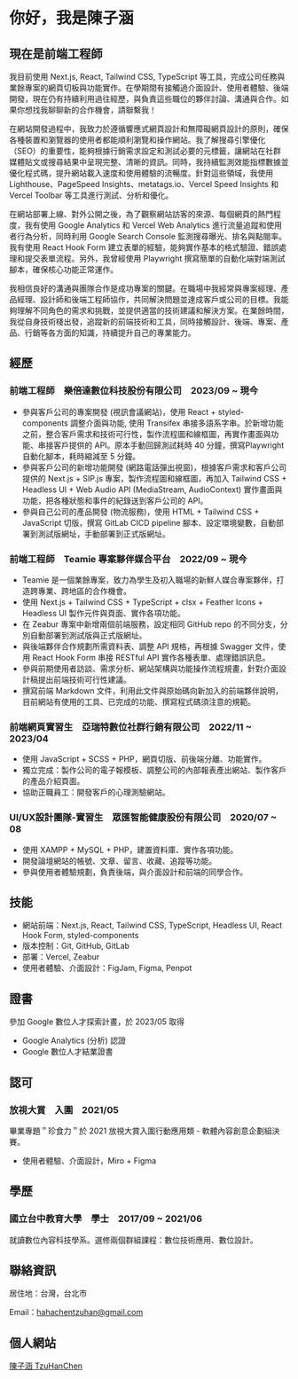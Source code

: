 <!--
**TzuHanChen/TzuHanChen** is a ✨ _special_ ✨ repository because its `README.md` (this file) appears on your GitHub profile.

Here are some ideas to get you started:

- 🔭 I’m currently working on ...
- 🌱 I’m currently learning ...
- 👯 I’m looking to collaborate on ...
- 🤔 I’m looking for help with ...
- 💬 Ask me about ...
- 📫 How to reach me: ...
- 😄 Pronouns: ...
- ⚡ Fun fact: ...
-->

# 你好，我是陳子涵

## 現在是前端工程師

我目前使用 Next.js, React, Tailwind CSS, TypeScript 等工具，完成公司任務與業餘專案的網頁切板與功能實作。在學期間有接觸過介面設計、使用者體驗、後端開發，現在仍有持續利用過往經歷，與負責這些職位的夥伴討論、溝通與合作。如果你想找我聊聊新的合作機會，請聯繫我！

在網站開發過程中，我致力於遵循響應式網頁設計和無障礙網頁設計的原則，確保各種裝置和瀏覽器的使用者都能順利瀏覽和操作網站。我了解搜尋引擎優化（SEO）的重要性，能夠根據行銷需求設定和測試必要的元標籤，讓網站在社群媒體貼文或搜尋結果中呈現完整、清晰的資訊。同時，我持續監測效能指標數據並優化程式碼，提升網站載入速度和使用體驗的流暢度。針對這些領域，我使用 Lighthouse、PageSpeed Insights、metatags.io、Vercel Speed Insights 和 Vercel Toolbar 等工具進行測試、分析和優化。

在網站部署上線、對外公開之後，為了觀察網站訪客的來源、每個網頁的熱門程度，我有使用 Google Analytics 和 Vercel Web Analytics 進行流量追蹤和使用者行為分析，同時利用 Google Search Console 監測搜尋曝光、排名與點閱率。我有使用 React Hook Form 建立表單的經驗，能夠實作基本的格式驗證、錯誤處理和提交表單流程。另外，我曾經使用 Playwright 撰寫簡單的自動化端對端測試腳本，確保核心功能正常運作。

我相信良好的溝通與團隊合作是成功專案的關鍵。在職場中我經常與專案經理、產品經理、設計師和後端工程師協作，共同解決問題並達成客戶或公司的目標。我能夠理解不同角色的需求和挑戰，並提供適當的技術建議和解決方案。在業餘時間，我從自身技術棧出發，追蹤新的前端技術和工具，同時接觸設計、後端、專案、產品、行銷等各方面的知識，持續提升自己的專業能力。

## 經歷

### 前端工程師　樂倍達數位科技股份有限公司　2023/09 ~ 現今

* 參與客戶公司的專案開發 (視訊會議網站)，使用 React + styled-components 調整介面與功能, 使用 Transifex 串接多語系字串。於新增功能之前，整合客戶需求和技術可行性，製作流程圖和線框圖，再實作畫面與功能、串接客戶提供的 API。原本手動回歸測試耗時 40 分鐘，撰寫Playwright 自動化腳本，耗時縮減至 5 分鐘。
* 參與客戶公司的新增功能開發 (網路電話彈出視窗)，根據客戶需求和客戶公司提供的 Next.js + SIP.js 專案，製作流程圖和線框圖，再加入 Tailwind CSS + Headless UI + Web Audio API (MediaStream, AudioContext) 實作畫面與功能，把各種狀態和事件的紀錄送到客戶公司的 API。
* 參與自己公司的產品開發 (物流服務)，使用 HTML + Tailwind CSS + JavaScript 切版，撰寫 GitLab CICD pipeline 腳本、設定環境變數，自動部署到測試版網址，手動部署到正式版網址。

### 前端工程師　Teamie 專案夥伴媒合平台　2022/09 ~ 現今

* Teamie 是一個業餘專案，致⼒為學⽣及初⼊職場的新鮮人媒合專案夥伴，打造跨專業、跨地區的合作機會。
* 使用 Next.js + Tailwind CSS + TypeScript + clsx + Feather Icons + Headless UI 製作元件與頁面、實作各項功能。
* 在 Zeabur 專案中新增兩個前端服務，設定相同 GitHub repo 的不同分支，分別自動部署到測試版與正式版網址。
* 與後端夥伴合作規劃所需資料表、調整 API 規格，再根據 Swagger 文件，使用 React Hook Form 串接 RESTful API 實作各種表單、處理錯誤訊息。
* 參與前期使用者訪談、需求分析、網站架構與功能操作流程規畫，針對介面設計稿提出前端技術可行性建議。
* 撰寫前端 Markdown 文件，利用此文件與原始碼向新加入的前端夥伴說明，目前網站有使用的工具、已完成的功能、撰寫程式碼須注意的規範。

### 前端網頁實習生　亞瑞特數位社群行銷有限公司　2022/11 ~ 2023/04

* 使用 JavaScript + SCSS + PHP，網頁切版、前後端分離、功能實作。
* 獨立完成：製作公司的電子報模板、調整公司的內部報表產出網站、製作客戶的產品介紹頁面。
* 協助正職員工：開發客戶的心理測驗網站。

### UI/UX設計團隊-實習生　眾匯智能健康股份有限公司　2020/07 ~ 08

* 使用 XAMPP + MySQL + PHP，建置資料庫、實作各項功能。
* 開發論壇網站的帳號、文章、留言、收藏、追蹤等功能。
* 參與使用者體驗規劃，負責後端，與介面設計和前端的同學合作。

## 技能

* 網站前端：Next.js, React, Tailwind CSS, TypeScript, Headless UI, React Hook Form, styled-components
* 版本控制：Git, GitHub, GitLab
* 部署：Vercel, Zeabur
* 使用者體驗、介面設計：FigJam, Figma, Penpot

## 證書

參加 Google 數位人才探索計畫，於 2023/05 取得

* Google Analytics (分析) 認證
* Google 數位人才結業證書

## 認可

### 放視大賞　入圍　2021/05

畢業專題＂珍食力＂於 2021 放視大賞入圍行動應用類 - 軟體內容創意企劃組決賽。

* 使用者體驗、介面設計，Miro + Figma

## 學歷

### 國立台中教育大學　學士　2017/09 ~ 2021/06

就讀數位內容科技學系。選修兩個群組課程：數位技術應用、數位設計。

## 聯絡資訊

居住地：台灣，台北市

Email：[hahachentzuhan@gmail.com](mailto:hahachentzuhan@gmail.com)

## 個人網站

[陳子涵 TzuHanChen](https://tzuhanchen.vercel.app/)
